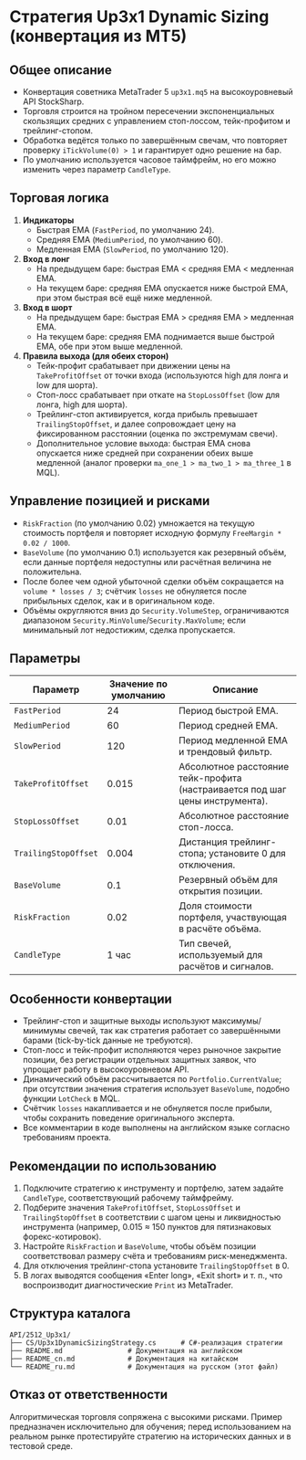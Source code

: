 # Стратегия Up3x1 Dynamic Sizing (конвертация из MT5)

## Общее описание
- Конвертация советника MetaTrader 5 `up3x1.mq5` на высокоуровневый API StockSharp.
- Торговля строится на тройном пересечении экспоненциальных скользящих средних с управлением стоп-лоссом, тейк-профитом и трейлинг-стопом.
- Обработка ведётся только по завершённым свечам, что повторяет проверку `iTickVolume(0) > 1` и гарантирует одно решение на бар.
- По умолчанию используется часовое таймфрейм, но его можно изменить через параметр `CandleType`.

## Торговая логика
1. **Индикаторы**
   - Быстрая EMA (`FastPeriod`, по умолчанию 24).
   - Средняя EMA (`MediumPeriod`, по умолчанию 60).
   - Медленная EMA (`SlowPeriod`, по умолчанию 120).
2. **Вход в лонг**
   - На предыдущем баре: быстрая EMA < средняя EMA < медленная EMA.
   - На текущем баре: средняя EMA опускается ниже быстрой EMA, при этом быстрая всё ещё ниже медленной.
3. **Вход в шорт**
   - На предыдущем баре: быстрая EMA > средняя EMA > медленная EMA.
   - На текущем баре: средняя EMA поднимается выше быстрой EMA, обе при этом выше медленной.
4. **Правила выхода (для обеих сторон)**
   - Тейк-профит срабатывает при движении цены на `TakeProfitOffset` от точки входа (используются high для лонга и low для шорта).
   - Стоп-лосс срабатывает при откате на `StopLossOffset` (low для лонга, high для шорта).
   - Трейлинг-стоп активируется, когда прибыль превышает `TrailingStopOffset`, и далее сопровождает цену на фиксированном расстоянии (оценка по экстремумам свечи).
   - Дополнительное условие выхода: быстрая EMA снова опускается ниже средней при сохранении обеих выше медленной (аналог проверки `ma_one_1 > ma_two_1 > ma_three_1` в MQL).

## Управление позицией и рисками
- `RiskFraction` (по умолчанию 0.02) умножается на текущую стоимость портфеля и повторяет исходную формулу `FreeMargin * 0.02 / 1000`.
- `BaseVolume` (по умолчанию 0.1) используется как резервный объём, если данные портфеля недоступны или расчётная величина не положительна.
- После более чем одной убыточной сделки объём сокращается на `volume * losses / 3`; счётчик `losses` не обнуляется после прибыльных сделок, как и в оригинальном коде.
- Объёмы округляются вниз до `Security.VolumeStep`, ограничиваются диапазоном `Security.MinVolume`/`Security.MaxVolume`; если минимальный лот недостижим, сделка пропускается.

## Параметры
| Параметр | Значение по умолчанию | Описание |
|----------|------------------------|----------|
| `FastPeriod` | 24 | Период быстрой EMA.
| `MediumPeriod` | 60 | Период средней EMA.
| `SlowPeriod` | 120 | Период медленной EMA и трендовый фильтр.
| `TakeProfitOffset` | 0.015 | Абсолютное расстояние тейк-профита (настраивается под шаг цены инструмента).
| `StopLossOffset` | 0.01 | Абсолютное расстояние стоп-лосса.
| `TrailingStopOffset` | 0.004 | Дистанция трейлинг-стопа; установите 0 для отключения.
| `BaseVolume` | 0.1 | Резервный объём для открытия позиции.
| `RiskFraction` | 0.02 | Доля стоимости портфеля, участвующая в расчёте объёма.
| `CandleType` | 1 час | Тип свечей, используемый для расчётов и сигналов.

## Особенности конвертации
- Трейлинг-стоп и защитные выходы используют максимумы/минимумы свечей, так как стратегия работает со завершёнными барами (tick-by-tick данные не требуются).
- Стоп-лосс и тейк-профит исполняются через рыночное закрытие позиции, без регистрации отдельных защитных заявок, что упрощает работу в высокоуровневом API.
- Динамический объём рассчитывается по `Portfolio.CurrentValue`; при отсутствии значения стратегия использует `BaseVolume`, подобно функции `LotCheck` в MQL.
- Счётчик `losses` накапливается и не обнуляется после прибыли, чтобы сохранить поведение оригинального эксперта.
- Все комментарии в коде выполнены на английском языке согласно требованиям проекта.

## Рекомендации по использованию
1. Подключите стратегию к инструменту и портфелю, затем задайте `CandleType`, соответствующий рабочему таймфрейму.
2. Подберите значения `TakeProfitOffset`, `StopLossOffset` и `TrailingStopOffset` в соответствии с шагом цены и ликвидностью инструмента (например, 0.015 ≈ 150 пунктов для пятизнаковых форекс-котировок).
3. Настройте `RiskFraction` и `BaseVolume`, чтобы объём позиции соответствовал размеру счёта и требованиям риск-менеджмента.
4. Для отключения трейлинг-стопа установите `TrailingStopOffset` в 0.
5. В логах выводятся сообщения «Enter long», «Exit short» и т. п., что воспроизводит диагностические `Print` из MetaTrader.

## Структура каталога
```
API/2512_Up3x1/
├── CS/Up3x1DynamicSizingStrategy.cs      # C#-реализация стратегии
├── README.md                # Документация на английском
├── README_cn.md             # Документация на китайском
└── README_ru.md             # Документация на русском (этот файл)
```

## Отказ от ответственности
Алгоритмическая торговля сопряжена с высокими рисками. Пример предназначен исключительно для обучения; перед использованием на реальном рынке протестируйте стратегию на исторических данных и в тестовой среде.
